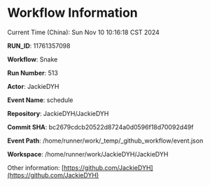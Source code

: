 # Workflow Information

Current Time (China): Sun Nov 10 10:16:18 CST 2024  

**RUN_ID**: 11761357098  

**Workflow**: Snake  

**Run Number**: 513  

**Actor**: JackieDYH  

**Event Name**: schedule  

**Repository**: JackieDYH/JackieDYH  

**Commit SHA**: bc2679cdcb20522d8724a0d0596f18d70092d49f  

**Event Path**: /home/runner/work/_temp/_github_workflow/event.json  

**Workspace**: /home/runner/work/JackieDYH/JackieDYH  

Other information: [https://github.com/JackieDYH](https://github.com/JackieDYH)
